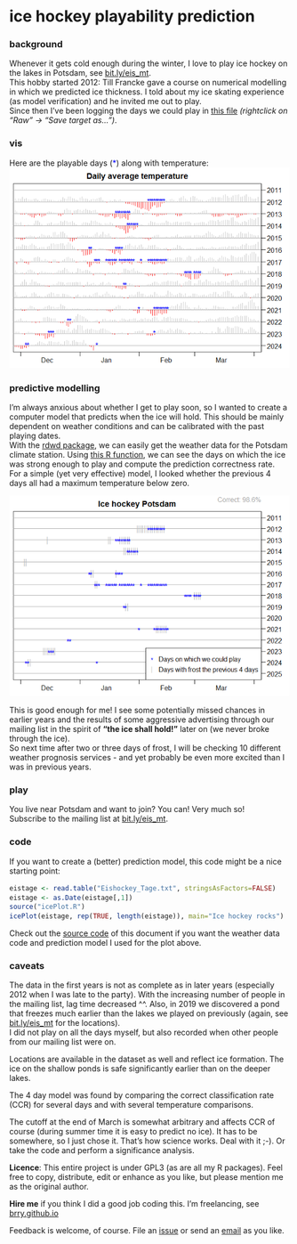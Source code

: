 
# ice hockey playability prediction

### background

Whenever it gets cold enough during the winter, I love to play ice
hockey on the lakes in Potsdam, see
[bit.ly/eis_mt](https://bit.ly/eis_mt).  
This hobby started 2012: Till Francke gave a course on numerical
modelling in which we predicted ice thickness. I told about my ice
skating experience (as model verification) and he invited me out to
play.  
Since then I’ve been logging the days we could play in [this
file](https://github.com/brry/ice/blob/master/Eishockey_Tage.txt)
*(rightclick on “Raw” -\> “Save target as…”)*.

### vis

Here are the playable days (<span style="color:blue">\*</span>) along
with temperature: ![](README_files/figure-gfm/icevis-1.png)<!-- -->

### predictive modelling

I’m always anxious about whether I get to play soon, so I wanted to
create a computer model that predicts when the ice will hold. This
should be mainly dependent on weather conditions and can be calibrated
with the past playing dates.  
With the [rdwd package](https://github.com/brry/rdwd#rdwd), we can
easily get the weather data for the Potsdam climate station. Using [this
R function](https://github.com/brry/ice/blob/master/icePlot.R), we can
see the days on which the ice was strong enough to play and compute the
prediction correctness rate.  
For a simple (yet very effective) model, I looked whether the previous 4
days all had a maximum temperature below zero.

![](README_files/figure-gfm/icemodel-1.png)<!-- -->

This is good enough for me! I see some potentially missed chances in
earlier years and the results of some aggressive advertising through our
mailing list in the spirit of **“the ice shall hold!”** later on (we
never broke through the ice).  
So next time after two or three days of frost, I will be checking 10
different weather prognosis services - and yet probably be even more
excited than I was in previous years.

### play

You live near Potsdam and want to join? You can! Very much so!  
Subscribe to the mailing list at [bit.ly/eis_mt](https://bit.ly/eis_mt).

### code

If you want to create a (better) prediction model, this code might be a
nice starting point:

``` r
eistage <- read.table("Eishockey_Tage.txt", stringsAsFactors=FALSE)
eistage <- as.Date(eistage[,1])
source("icePlot.R")
icePlot(eistage, rep(TRUE, length(eistage)), main="Ice hockey rocks")
```

Check out the [source
code](https://github.com/brry/ice/blob/master/README.Rmd) of this
document if you want the weather data code and prediction model I used
for the plot above.

### caveats

The data in the first years is not as complete as in later years
(especially 2012 when I was late to the party). With the increasing
number of people in the mailing list, lag time decreased ^^. Also, in
2019 we discovered a pond that freezes much earlier than the lakes we
played on previously (again, see [bit.ly/eis_mt](https://bit.ly/eis_mt)
for the locations).  
I did not play on all the days myself, but also recorded when other
people from our mailing list were on.

Locations are available in the dataset as well and reflect ice
formation. The ice on the shallow ponds is safe significantly earlier
than on the deeper lakes.

The 4 day model was found by comparing the correct classification rate
(CCR) for several days and with several temperature comparisons.

The cutoff at the end of March is somewhat arbitrary and affects CCR of
course (during summer time it is easy to predict no ice). It has to be
somewhere, so I just chose it. That’s how science works. Deal with it
;-). Or take the code and perform a significance analysis.

**Licence**: This entire project is under GPL3 (as are all my R
packages). Feel free to copy, distribute, edit or enhance as you like,
but please mention me as the original author.

**Hire me** if you think I did a good job coding this. I’m freelancing,
see [brry.github.io](https://brry.github.io)

Feedback is welcome, of course. File an
[issue](https://github.com/brry/ice/issues) or send an
[email](mailto:berry-b@gmx.de) as you like.
